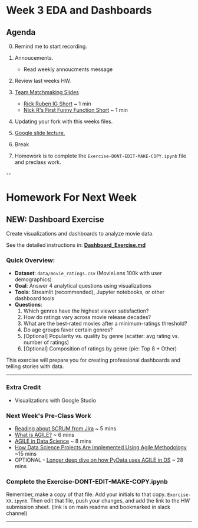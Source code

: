 # Week 3 EDA and Dashboards

## Agenda

0. Remind me to start recording.
1. Annoucements.
   - Read weekly annoucments message
2. Review last weeks HW.
3. [Team Matchmaking Slides](https://docs.google.com/presentation/d/15dKy4DA3uGoQfVNo6KxRlTG8TmajlcNwxCbDfY0r_v8/edit?usp=sharing)

   - [Rick Ruben IG Short](https://www.instagram.com/screenwritinginla/reel/C0Qe8vMOGHH/) ~ 1 min
   - [Nick R's First Funny Function Short](https://www.youtube.com/shorts/FXiLOfout3Y) ~ 1 min

4. Updating your fork with this weeks files.
5. [Google slide lecture.](https://docs.google.com/presentation/d/1ppQ9qWHeZgN7Zxxah15NwscZIEWsuoW2JEbyul3cDmM/edit?slide=id.g343889e08ee_0_1271#slide=id.g343889e08ee_0_1271)
6. Break
7. Homework is to complete the `Exercise-DONT-EDIT-MAKE-COPY.ipynb` file and preclass work.

--

# Homework For Next Week

## NEW: Dashboard Exercise

Create visualizations and dashboards to analyze movie data.

See the detailed instructions in: **[Dashboard_Exercise.md](Dashboard_Exercise.md)**

### Quick Overview:

- **Dataset**: `data/movie_ratings.csv` (MovieLens 100k with user demographics)
- **Goal**: Answer 4 analytical questions using visualizations
- **Tools**: Streamlit (recommended), Jupyter notebooks, or other dashboard tools
- **Questions**:
  1. Which genres have the highest viewer satisfaction?
  2. How do ratings vary across movie release decades?
  3. What are the best-rated movies after a minimum-ratings threshold?
  4. Do age groups favor certain genres?
  5. [Optional] Popularity vs. quality by genre (scatter: avg rating vs. number of ratings)
  6. [Optional] Composition of ratings by genre (pie: Top 8 + Other)

This exercise will prepare you for creating professional dashboards and telling stories with data.

---

### Extra Credit

- Visualizations with Google Studio

### Next Week's Pre-Class Work

- [Reading about SCRUM from Jira](https://www.atlassian.com/agile/project-management/project-management-intro) ~ 5 mins
- [What is AGILE?](https://www.youtube.com/watch?v=8eVXTyIZ1Hs&ab_channel=Simplilearn) ~ 6 mins
- [AGILE in Data Science](https://www.youtube.com/watch?v=qI73C05mf3U&ab_channel=TheAgileScrumChannel) ~ 8 mins
- [How Data Science Projects Are Implemented Using Agile Methodology](https://www.youtube.com/watch?si=od_fGFog_-XP6w5B&v=gYsU2VTESE8&feature=youtu.be) ~15 mins
- OPTIONAL - [Longer deep dive on how PyData uses AGILE in DS](https://www.youtube.com/watch?v=7HR-vrYN1oU&ab_channel=PyData) ~ 28 mins

### Complete the Exercise-DONT-EDIT-MAKE-COPY.ipynb

Remember, make a copy of that file. Add your initials to that copy. `Exercise-XX.ipynb`. Then edit that file, push your changes, and add the link to the HW submission sheet. (link is on main readme and bookmarked in slack channel)

---
